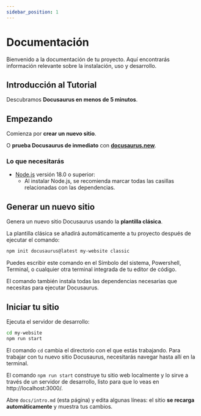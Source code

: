 ```yaml
---
sidebar_position: 1
---
```


# Documentación

Bienvenido a la documentación de tu proyecto. Aquí encontrarás información relevante sobre la instalación, uso y desarrollo.

## Introducción al Tutorial

Descubramos **Docusaurus en menos de 5 minutos**.

## Empezando

Comienza por **crear un nuevo sitio**.

O **prueba Docusaurus de inmediato** con **[docusaurus.new](https://docusaurus.new)**.

### Lo que necesitarás

- [Node.js](https://nodejs.org/en/download/) versión 18.0 o superior:
  - Al instalar Node.js, se recomienda marcar todas las casillas relacionadas con las dependencias.

## Generar un nuevo sitio

Genera un nuevo sitio Docusaurus usando la **plantilla clásica**.

La plantilla clásica se añadirá automáticamente a tu proyecto después de ejecutar el comando:

```bash
npm init docusaurus@latest my-website classic
```

Puedes escribir este comando en el Símbolo del sistema, Powershell, Terminal, o cualquier otra terminal integrada de tu editor de código.

El comando también instala todas las dependencias necesarias que necesitas para ejecutar Docusaurus.

## Iniciar tu sitio

Ejecuta el servidor de desarrollo:

```bash
cd my-website
npm run start
```

El comando `cd` cambia el directorio con el que estás trabajando. Para trabajar con tu nuevo sitio Docusaurus, necesitarás navegar hasta allí en la terminal.

El comando `npm run start` construye tu sitio web localmente y lo sirve a través de un servidor de desarrollo, listo para que lo veas en http://localhost:3000/.

Abre `docs/intro.md` (esta página) y edita algunas líneas: el sitio **se recarga automáticamente** y muestra tus cambios.
